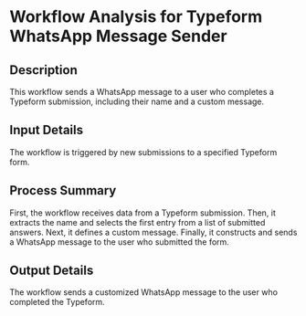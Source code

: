 # Workflow Analysis for Typeform WhatsApp Message Sender

## Description
This workflow sends a WhatsApp message to a user who completes a Typeform submission, including their name and a custom message.

## Input Details
The workflow is triggered by new submissions to a specified Typeform form.

## Process Summary
First, the workflow receives data from a Typeform submission. Then, it extracts the name and selects the first entry from a list of submitted answers. Next, it defines a custom message. Finally, it constructs and sends a WhatsApp message to the user who submitted the form.

## Output Details
The workflow sends a customized WhatsApp message to the user who completed the Typeform.

